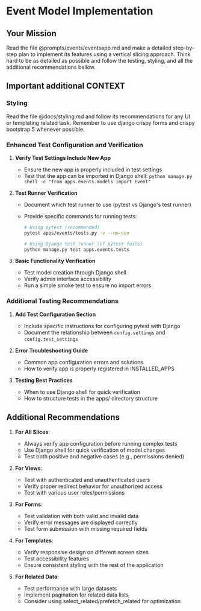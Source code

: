 # Event Model Implementation

## Your Mission

Read the file @prompts/events/eventsapp.md and make a detailed step-by-step plan to implement its features using a vertical slicing approach. Think hard to be as detailed as possible and follow the testing, styling, and all the additional recommendations bellow.

## Important additional CONTEXT

### Styling

Read the file @docs/styling.md and follow its recommendations for any UI or templating related task. Remember to use django crispy forms and crispy bootstrap 5 whenever possible.

### Enhanced Test Configuration and Verification

1. **Verify Test Settings Include New App**

   - Ensure the new app is properly included in test settings
   - Test that the app can be imported in Django shell: `python manage.py shell -c "from apps.events.models import Event"`

2. **Test Runner Verification**

   - Document which test runner to use (pytest vs Django's test runner)
   - Provide specific commands for running tests:

     ```bash
     # Using pytest (recommended)
     pytest apps/events/tests.py -v --no-cov

     # Using Django test runner (if pytest fails)
     python manage.py test apps.events.tests
     ```

3. **Basic Functionality Verification**
   - Test model creation through Django shell
   - Verify admin interface accessibility
   - Run a simple smoke test to ensure no import errors

### Additional Testing Recommendations

1. **Add Test Configuration Section**

   - Include specific instructions for configuring pytest with Django
   - Document the relationship between `config.settings` and `config.test_settings`

2. **Error Troubleshooting Guide**

   - Common app configuration errors and solutions
   - How to verify app is properly registered in INSTALLED_APPS

3. **Testing Best Practices**
   - When to use Django shell for quick verification
   - How to structure tests in the apps/ directory structure

## Additional Recommendations

1. **For All Slices**:

   - Always verify app configuration before running complex tests
   - Use Django shell for quick verification of model changes
   - Test both positive and negative cases (e.g., permissions denied)

2. **For Views**:

   - Test with authenticated and unauthenticated users
   - Verify proper redirect behavior for unauthorized access
   - Test with various user roles/permissions

3. **For Forms**:

   - Test validation with both valid and invalid data
   - Verify error messages are displayed correctly
   - Test form submission with missing required fields

4. **For Templates**:

   - Verify responsive design on different screen sizes
   - Test accessibility features
   - Ensure consistent styling with the rest of the application

5. **For Related Data**:
   - Test performance with large datasets
   - Implement pagination for related data lists
   - Consider using select_related/prefetch_related for optimization
